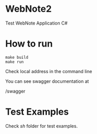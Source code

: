 # WebNote2
Test WebNote Application C#

# How to run

    make build
    make run

Check local address in the command line

You can see swagger documentation at

 <host>/swagger


# Test Examples

Check _sh_ folder for test examples.

